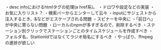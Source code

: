 ・desc infoにおけるhtmlタグの処理(a href系)。
・ドロワや設定などの実装
・お気に入りリスト？
・検索バーからエンターして云々
・inputにサジェストから注入するとき、&などがエスケープされる問題
・スピナーを中央に
・「前日へ」が中央に寄らない問題
・ローカルのnpmが多すぎるので、削除するべき
・ステーション別クリックでステーションごとのタイムスケジュールを作成すべき
・フォルダ名、StaitionIdではなくてラジオ局名にするべき
・やっぱり、ffmpegの進捗が欲しい